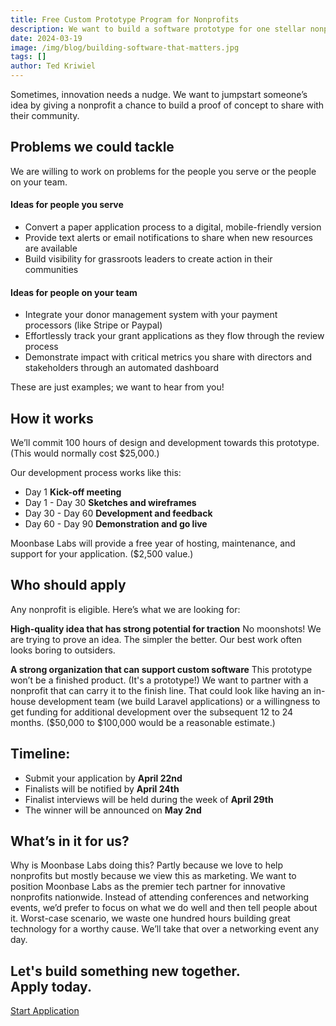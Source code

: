 ```yaml
---
title: Free Custom Prototype Program for Nonprofits
description: We want to build a software prototype for one stellar nonprofit (for free.)
date: 2024-03-19
image: /img/blog/building-software-that-matters.jpg
tags: []
author: Ted Kriwiel
---
```


Sometimes, innovation needs a nudge. We want to jumpstart someone’s idea by giving a nonprofit a chance to build a proof of concept to share with their community.

## Problems we could tackle
We are willing to work on problems for the people you serve or the people on your team.

#### Ideas for people you serve
- Convert a paper application process to a digital, mobile-friendly version
- Provide text alerts or email notifications to share when new resources are available
- Build visibility for grassroots leaders to create action in their communities

#### Ideas for people on your team
- Integrate your donor management system with your payment processors (like Stripe or Paypal)
- Effortlessly track your grant applications as they flow through the review process
- Demonstrate impact with critical metrics you share with directors and stakeholders through an automated dashboard 

These are just examples; we want to hear from you!

## How it works
We’ll commit 100 hours of design and development towards this prototype. (This would normally cost $25,000.)
 
Our development process works like this:
- Day 1 **Kick-off meeting**
- Day 1 - Day 30 **Sketches and wireframes** 
- Day 30 - Day 60 **Development and feedback** 
- Day 60 - Day 90 **Demonstration and go live** 

Moonbase Labs will provide a free year of hosting, maintenance, and support for your application. ($2,500 value.)

## Who should apply 
Any nonprofit is eligible. Here’s what we are looking for:

**High-quality idea that has strong potential for traction**
No moonshots! We are trying to prove an idea. The simpler the better. Our best work often looks boring to outsiders.

**A strong organization that can support custom software**
This prototype won’t be a finished product. (It's a prototype!) We want to partner with a nonprofit that can carry it to the finish line. That could look like having an in-house development team (we build Laravel applications) or a willingness to get funding for additional development over the subsequent 12 to 24 months. ($50,000 to $100,000 would be a reasonable estimate.)

## Timeline:
- Submit your application by **April 22nd**
- Finalists will be notified by **April 24th**
- Finalist interviews will be held during the week of **April 29th**
- The winner will be announced on **May 2nd**

## What’s in it for us?
Why is Moonbase Labs doing this? Partly because we love to help nonprofits but mostly because we view this as marketing. We want to position Moonbase Labs as the premier tech partner for innovative nonprofits nationwide. Instead of attending conferences and networking events, we’d prefer to focus on what we do well and then tell people about it. Worst-case scenario, we waste one hundred hours building great technology for a worthy cause. We’ll take that over a networking event any day. 

<div class="mx-auto max-w-7xl px-6 py-24 sm:py-32 lg:px-8">
        <h2 class="text-3xl font-bold tracking-tight text-white sm:text-4xl">Let's build something new together.<br>Apply today.</h2>
        <div class="mt-10 flex items-center gap-x-6">
        <a href="/application" class="inline-flex items-center border border-transparent font-medium rounded-md shadow-sm focus:outline-none focus:ring-2 focus:ring-offset-2 text-white bg-green-600 hover:bg-green-700 hover:text-white focus:ring-green-500 px-4 py-2 text-sm mt-5 no-underline">Start Application</a>
        </div>
</div>

